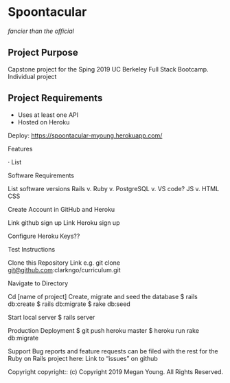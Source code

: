 # Spoontacular
*fancier than the official*

## Project Purpose
 
 Capstone project for the Sping 2019 UC Berkeley Full Stack Bootcamp. Individual project
 
## Project Requirements
 
 * Uses at least one API
 * Hosted on Heroku

Deploy: https://spoontacular-myoung.herokuapp.com/
 
 
Features
 
·       List
 
Software Requirements
 
List software versions
Rails v.
Ruby v.
PostgreSQL v.
VS code?
JS v.
HTML
CSS
 
Create Account in GitHub and Heroku
 
Link github sign up
Link Heroku sign up
 
Configure Heroku
Keys??
 
Test
Instructions
 
Clone this Repository
Link e.g. git clone git@github.com:clarkngo/curriculum.git
 
Navigate to Directory
 
Cd [name of project]
Create, migrate and seed the database
$ rails db:create
$ rails db:migrate
$ rake db:seed
 
Start local server
$ rails server
 
Production Deployment
$ git push heroku master
$ heroku run rake db:migrate
 
Support
Bug reports and feature requests can be filed with the rest for the Ruby on Rails project here:
Link to “issues” on github
 
Copyright
copyright:: (c) Copyright 2019 Megan Young. All Rights Reserved.

